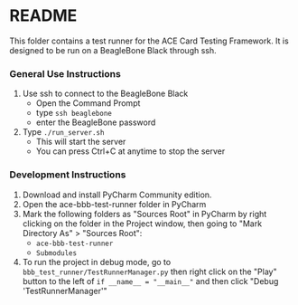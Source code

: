 # README #

This folder contains a test runner for the ACE Card Testing Framework.
It is designed to be run on a BeagleBone Black through ssh.

### General Use Instructions ###

1. Use ssh to connect to the BeagleBone Black
   - Open the Command Prompt
   - type `ssh beaglebone`
   - enter the BeagleBone password
2. Type `./run_server.sh`
   - This will start the server
   - You can press Ctrl+C at anytime to stop the server

### Development Instructions ###

1. Download and install PyCharm Community edition.
2. Open the ace-bbb-test-runner folder in PyCharm
3. Mark the following folders as "Sources Root" in PyCharm by right clicking on
   the folder in the Project window, then going to
   "Mark Directory As" > "Sources Root":
   - `ace-bbb-test-runner`
   - `Submodules`
4. To run the project in debug mode, go to
   `bbb_test_runner/TestRunnerManager.py`
   then right click on the "Play" button to the left of
   `if __name__ = "__main__"`
   and then click "Debug 'TestRunnerManager'"
